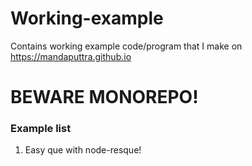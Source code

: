 # Working-example
Contains working example code/program that I make on https://mandaputtra.github.io


# BEWARE MONOREPO!

### Example list

1. Easy que with node-resque!

